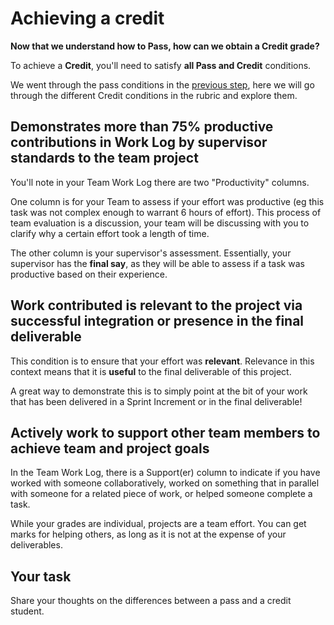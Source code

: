 # Achieving a credit

**Now that we understand how to Pass, how can we obtain a Credit grade?**

To achieve a **Credit**, you'll need to satisfy **all Pass and Credit** conditions. 

We went through the pass conditions in the [previous step](https://www.futurelearn.com/courses/sit782-1/1/steps/319459), here we will go through the different Credit conditions in the rubric and explore them.

## Demonstrates more than 75% productive contributions in Work Log by supervisor standards to the team project

You'll note in your Team Work Log there are two "Productivity" columns. 

One column is for your Team to assess if your effort was productive (eg this task was not complex enough to warrant 6 hours of effort). This process of team evaluation is a discussion, your team will be discussing with you to clarify why a certain effort took a length of time. 

The other column is your supervisor's assessment. Essentially, your supervisor has the **final say**, as they will be able to assess if a task was productive based on their experience.

## Work contributed is relevant to the project via successful integration or presence in the final deliverable

This condition is to ensure that your effort was **relevant**. Relevance in this context means that it is **useful** to the final deliverable of this project. 

A great way to demonstrate this is to simply point at the bit of your work that has been delivered in a Sprint Increment or in the final deliverable!

## Actively work to support other team members to achieve team and project goals

In the Team Work Log, there is a Support(er) column to indicate if you have worked with someone collaboratively, worked on something that in parallel with someone for a related piece of work, or helped someone complete a task. 

While your grades are individual, projects are a team effort. You can get marks for helping others, as long as it is not at the expense of your deliverables. 

## Your task

Share your thoughts on the differences between a pass and a credit student.